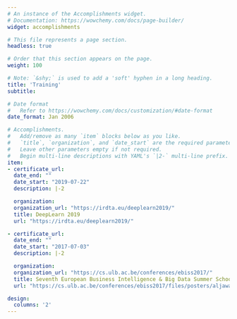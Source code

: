 ```yaml
---
# An instance of the Accomplishments widget.
# Documentation: https://wowchemy.com/docs/page-builder/
widget: accomplishments

# This file represents a page section.
headless: true

# Order that this section appears on the page.
weight: 100

# Note: `&shy;` is used to add a 'soft' hyphen in a long heading.
title: 'Training'
subtitle:

# Date format
#   Refer to https://wowchemy.com/docs/customization/#date-format
date_format: Jan 2006

# Accomplishments.
#   Add/remove as many `item` blocks below as you like.
#   `title`, `organization`, and `date_start` are the required parameters.
#   Leave other parameters empty if not required.
#   Begin multi-line descriptions with YAML's `|2-` multi-line prefix.
item:
- certificate_url: 
  date_end: ""
  date_start: "2019-07-22"
  description: |-2

  organization: 
  organization_url: "https://irdta.eu/deeplearn2019/"
  title: DeepLearn 2019
  url: "https://irdta.eu/deeplearn2019/"

- certificate_url: 
  date_end: ""
  date_start: "2017-07-03"
  description: |-2

  organization: 
  organization_url: "https://cs.ulb.ac.be/conferences/ebiss2017/"
  title: Seventh European Business Intelligence & Big Data Summer School (eBISS 2017)
  url: "https://cs.ulb.ac.be/conferences/ebiss2017/files/posters/aljawarneh_ebiss2017_poster.pdf"

design:
  columns: '2' 
---
```

